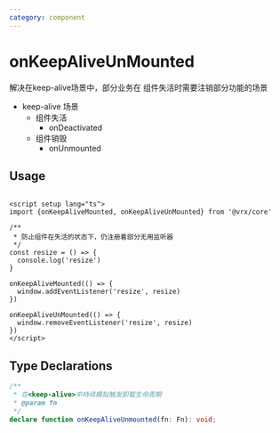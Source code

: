 ```yaml
---
category: component
---
```


# onKeepAliveUnMounted

解决在keep-alive场景中，部分业务在 组件失活时需要注销部分功能的场景

- keep-alive 场景
    - 组件失活
        - onDeactivated
    - 组件销毁
        - onUnmounted

## Usage

```vue

<script setup lang="ts">
import {onKeepAliveMounted, onKeepAliveUnMounted} from '@vrx/core'

/**
 * 防止组件在失活的状态下，仍注册着部分无用监听器
 */
const resize = () => {
  console.log('resize')
}

onKeepAliveMounted(() => {
  window.addEventListener('resize', resize)
})

onKeepAliveUnMounted(() => {
  window.removeEventListener('resize', resize)
})
</script>
```

## Type Declarations

```ts
/**
 * 在<keep-alive>中持续模拟触发卸载生命周期
 * @param fn
 */
declare function onKeepAliveUnmounted(fn: Fn): void;
```

